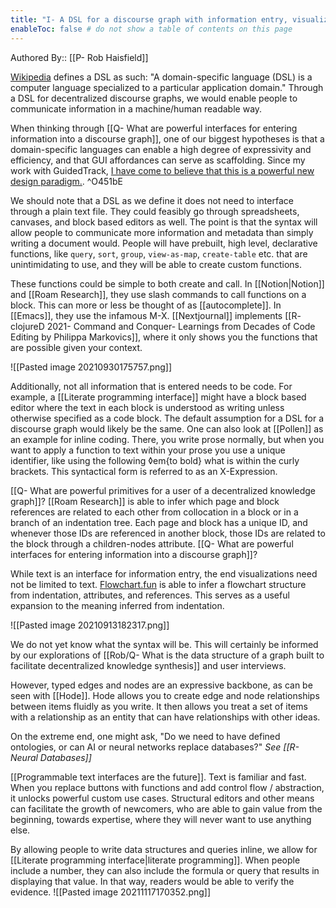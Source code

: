 ```yaml
---
title: "I- A DSL for a discourse graph with information entry, visualization, and retrieval"
enableToc: false # do not show a table of contents on this page
---
```

Authored By:: [[P- Rob Haisfield]]

[Wikipedia](https://en.wikipedia.org/wiki/Domain-specific_language) defines a DSL as such: "A domain-specific language (DSL) is a computer language specialized to a particular application domain." Through a DSL for decentralized discourse graphs, we would enable people to communicate information in a machine/human readable way.

When thinking through [[Q- What are powerful interfaces for entering information into a discourse graph]], one of our biggest hypotheses is that a domain-specific languages can enable a high degree of expressivity and efficiency, and that GUI affordances can serve as scaffolding. Since my work with GuidedTrack, [I have come to believe that this is a powerful new design paradigm.](https://robhaisfield.com/notes/domain-specific-languages-as-end-user-software). ^O451bE

We should note that a DSL as we define it does not need to interface through a plain text file. They could feasibly go through spreadsheets, canvases, and block based editors as well. The point is that the syntax will allow people to communicate more information and metadata than simply writing a document would. People will have prebuilt, high level, declarative functions, like `query`, `sort`, `group`, `view-as-map`, `create-table` etc. that are unintimidating to use, and they will be able to create custom functions. 

These functions could be simple to both create and call. In [[Notion|Notion]] and [[Roam Research]], they use slash commands to call functions on a block. This can more or less be thought of as [[autocomplete]]. In [[Emacs]], they use the infamous M-X. [[Nextjournal]] implements [[R- clojureD 2021- Command and Conquer- Learnings from Decades of Code Editing by Philippa Markovics]], where it only shows you the functions that are possible given your context. 

![[Pasted image 20210930175757.png]]

Additionally, not all information that is entered needs to be code. For example, a [[Literate programming interface]] might have a block based editor where the text in each block is understood as writing unless otherwise specified as a code block. The default assumption for a DSL for a discourse graph would likely be the same. One can also look at [[Pollen]] as an example for inline coding. There, you write prose normally, but when you want to apply a function to text within your prose you use a unique identifier, like using the following ◊em{to bold} what is within the curly brackets. This syntactical form is referred to as an X-Expression.

[[Q- What are powerful primitives for a user of a decentralized knowledge graph]]? [[Roam Research]] is able to infer which page and block references are related to each other from collocation in a block or in a branch of an indentation tree. Each page and block has a unique ID, and whenever those IDs are referenced in another block, those IDs are related to the block through a children-nodes attribute. [[Q- What are powerful interfaces for entering information into a discourse graph]]?

While text is an interface for information entry, the end visualizations need not be limited to text. [Flowchart.fun](https://flowchart.fun/) is able to infer a flowchart structure from indentation, attributes, and references. This serves as a useful expansion to the meaning inferred from indentation.

![[Pasted image 20210913182317.png]]

We do not yet know what the syntax will be. This will certainly be informed by our explorations of [[Rob/Q- What is the data structure of a graph built to facilitate decentralized knowledge synthesis]] and user interviews.

However, typed edges and nodes are an expressive backbone, as can be seen with [[Hode]]. Hode allows you to create edge and node relationships between items fluidly as you write. It then allows you treat a set of items with a relationship as an entity that can have relationships with other ideas.

On the extreme end, one might ask, "Do we need to have defined ontologies, or can AI or neural networks replace databases?" *See [[R- Neural Databases]]*

[[Programmable text interfaces are the future]]. Text is familiar and fast. When you replace buttons with functions and add control flow / abstraction, it unlocks powerful custom use cases. Structural editors and other means can facilitate the growth of newcomers, who are able to gain value from the beginning, towards expertise, where they will never want to use anything else.

By allowing people to write data structures and queries inline, we allow for [[Literate programming interface|literate programming]]. When people include a number, they can also include the formula or query that results in displaying that value. In that way, readers would be able to verify the evidence. 
![[Pasted image 20211117170352.png]]
